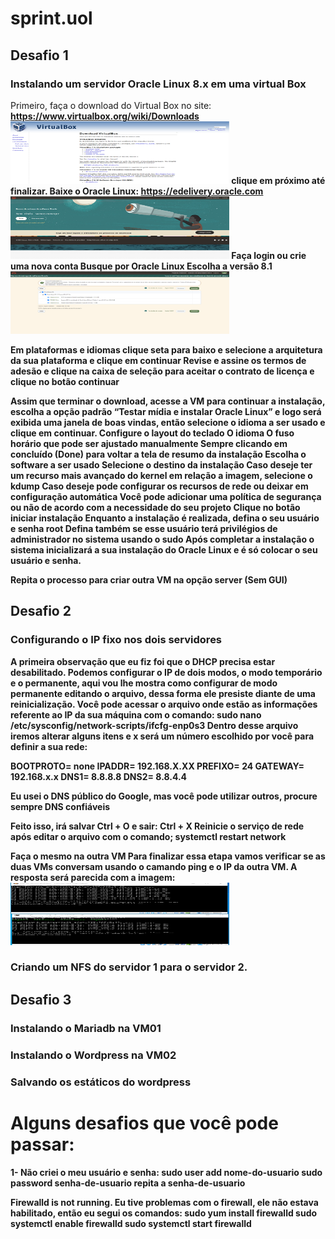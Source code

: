 # sprint.uol
## Desafio 1
### Instalando um servidor Oracle Linux 8.x em uma virtual Box 

Primeiro, faça o download do Virtual Box no site:<b><b>
https://www.virtualbox.org/wiki/Downloads <b><b>
<img src="./img/Vbox.png" alt="" width="350" height="100">
<b><b>
clique em próximo até finalizar.
<b><b>
Baixe o Oracle Linux:<b><b>
https://edelivery.oracle.com<b><b>
<img src="./img/lupa.png" alt="" width="350" height="100"><b><b>
<b><b>
Faça login ou crie uma nova conta
Busque por Oracle Linux
Escolha a versão 8.1<b><b>
<img src="./img/login oracle.png" alt="" width="350" height="100">
<b><b>

Em plataformas e idiomas clique seta para baixo e selecione a arquitetura da sua plataforma e clique em continuar
Revise e assine os termos de adesão e clique na caixa de seleção para aceitar o contrato de licença e clique no botão continuar

Assim que terminar o download, acesse a VM para continuar a instalação, escolha a opção padrão “Testar mídia e instalar Oracle Linux” e logo será exibida uma janela de boas vindas, então selecione o idioma a ser usado e clique em continuar.
Configure o layout do teclado 
O idioma
O fuso horário que pode ser ajustado manualmente
Sempre clicando em concluído (Done) para voltar a tela de resumo da instalação
Escolha o software a ser usado 
Selecione o destino da instalação
Caso deseje ter um recurso mais avançado do kernel em relação a imagem, selecione o kdump 
Caso deseje pode configurar os recursos de rede ou deixar em configuração automática
Você pode adicionar uma política de segurança ou não de acordo com a necessidade do seu projeto
Clique no botão iniciar instalação
Enquanto a instalação é realizada, defina o seu usuário e senha root
Defina também se esse usuário terá privilégios de administrador no sistema usando o sudo
Após completar a instalação o sistema inicializará a sua instalação do Oracle Linux e é só colocar o seu usuário e senha.

Repita o processo para criar outra VM na opção server (Sem GUI)



## Desafio 2
### Configurando o IP fixo nos dois servidores 
A primeira observação que eu fiz foi que o DHCP precisa estar desabilitado.
Podemos configurar o IP de dois modos, o modo temporário e o permanente, aqui vou lhe mostra como configurar de modo permanente editando o arquivo, dessa forma ele presiste diante de uma reinicialização.
Você pode acessar o arquivo onde estão as informações referente ao IP da sua máquina com o comando:
    sudo nano /etc/sysconfig/network-scripts/ifcfg-enp0s3
Dentro desse arquivo iremos alterar alguns itens e x será um número escolhido por você para definir a sua rede:

BOOTPROTO= none
IPADDR= 192.168.X.XX
PREFIXO= 24
GATEWAY= 192.168.x.x
DNS1= 8.8.8.8
DNS2= 8.8.4.4

Eu usei o DNS público do Google, mas você pode utilizar outros, procure sempre DNS confiáveis

Feito isso, irá salvar
Ctrl + O
e sair:
Ctrl + X
Reinicie o serviço de rede após editar o arquivo com o comando;
    systemctl restart network

Faça o mesmo na outra VM
Para finalizar essa etapa vamos verificar se as duas VMs conversam usando o camando ping e o IP da outra VM. 
A resposta será parecida com a imagem:<b><b>
<img src="./img/ping.png" alt="" width="350" height="100">
<b><b>

### Criando um NFS do servidor 1 para o servidor 2. 



## Desafio 3

### Instalando o Mariadb na VM01 


### Instalando o Wordpress na VM02


### Salvando os estáticos do wordpress



# Alguns desafios que você pode passar:
1- Não criei o meu usuário e senha:
sudo user add nome-do-usuario
sudo password senha-de-usuario
repita a senha-de-usuario

Firewalld is not running.
Eu tive problemas com o firewall, ele não estava habilitado, então eu segui os comandos:
    sudo yum install firewalld
    sudo systemctl enable firewalld
    sudo systemctl start firewalld

